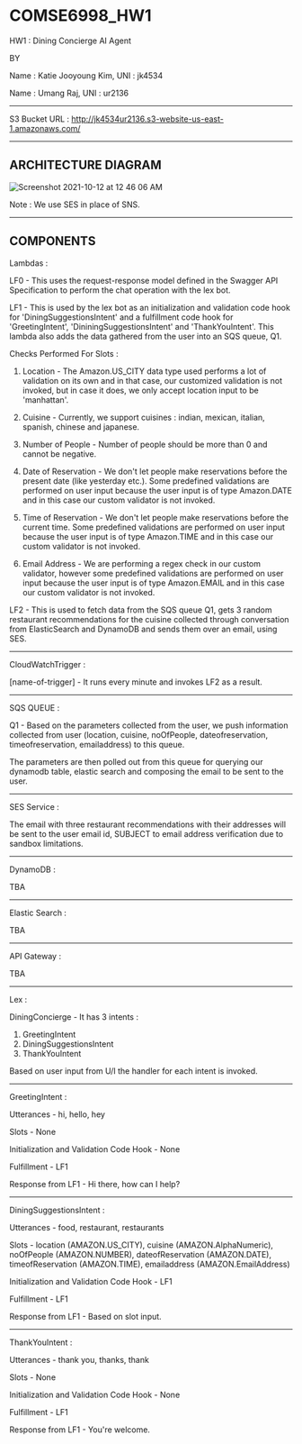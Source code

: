 # COMSE6998_HW1
HW1 : Dining Concierge AI Agent

BY

Name : Katie Jooyoung Kim, UNI : jk4534

Name : Umang Raj, UNI : ur2136

--------------------------------------------------------------------------------------------------------------------------------------------------------------------

S3 Bucket URL : http://jk4534ur2136.s3-website-us-east-1.amazonaws.com/

--------------------------------------------------------------------------------------------------------------------------------------------------------------------
ARCHITECTURE DIAGRAM
--------------------------------------------------------------------------------------------------------------------------------------------------------------------
![Screenshot 2021-10-12 at 12 46 06 AM](https://user-images.githubusercontent.com/91032192/136893038-af12430b-39f5-42ab-a8a4-7754c38163ab.png)

Note : We use SES in place of SNS.

--------------------------------------------------------------------------------------------------------------------------------------------------------------------
COMPONENTS
--------------------------------------------------------------------------------------------------------------------------------------------------------------------
Lambdas : 

LF0 - This uses the request-response model defined in the Swagger API Specification to perform the chat operation with the lex bot.

LF1 - This is used by the lex bot as an initialization and validation code hook for 'DiningSuggestionsIntent' and a fulfillment code hook for 'GreetingIntent', 'DininingSuggestionsIntent' and 'ThankYouIntent'. This lambda also adds the data gathered from the user into an SQS queue, Q1.

Checks Performed For Slots : 

1. Location - The Amazon.US_CITY data type used performs a lot of validation on its own and in that case, our customized validation is not invoked, but in case it does, we only accept location input to be 'manhattan'.

2. Cuisine - Currently, we support cuisines : indian, mexican, italian, spanish, chinese and japanese.

3. Number of People - Number of people should be more than 0 and cannot be negative.

4. Date of Reservation - We don't let people make reservations before the present date (like yesterday etc.). Some predefined validations are performed on user input because the user input is of type Amazon.DATE and in this case our custom validator is not invoked.

5. Time of Reservation - We don't let people make reservations before the current time. Some predefined validations are performed on user input because the user input is of type Amazon.TIME and in this case our custom validator is not invoked.

6. Email Address - We are performing a regex check in our custom validator, however some predefined validations are performed on user input because the user input is of type Amazon.EMAIL and in this case our custom validator is not invoked.

LF2 - This is used to fetch data from the SQS queue Q1, gets 3 random restaurant recommendations for the cuisine collected through conversation from ElasticSearch and DynamoDB and sends them over an email, using SES.

--------------------------------------------------------------------------------------------------------------------------------------------------------------------
CloudWatchTrigger : 

[name-of-trigger] - It runs every minute and invokes LF2 as a result.

--------------------------------------------------------------------------------------------------------------------------------------------------------------------
SQS QUEUE : 

Q1 - Based on the parameters collected from the user, we push information collected from user (location, cuisine, noOfPeople, dateofreservation, timeofreservation, emailaddress) to this queue.

The parameters are then polled out from this queue for querying our dynamodb table, elastic search and composing the email to be sent to the user.

--------------------------------------------------------------------------------------------------------------------------------------------------------------------
SES Service :

The email with three restaurant recommendations with their addresses will be sent to the user email id, SUBJECT to email address verification due to sandbox limitations.

--------------------------------------------------------------------------------------------------------------------------------------------------------------------
DynamoDB :

TBA

--------------------------------------------------------------------------------------------------------------------------------------------------------------------
Elastic Search : 

TBA

--------------------------------------------------------------------------------------------------------------------------------------------------------------------
API Gateway : 

TBA

--------------------------------------------------------------------------------------------------------------------------------------------------------------------
Lex : 

DiningConcierge - It has 3 intents :
1. GreetingIntent
2. DiningSuggestionsIntent
3. ThankYouIntent

Based on user input from U/I the handler for each intent is invoked.

------------------

GreetingIntent :

Utterances - hi, hello, hey

Slots - None

Initialization and Validation Code Hook - None

Fulfillment - LF1

Response from LF1 - Hi there, how can I help?

-------------------
DiningSuggestionsIntent :

Utterances - food, restaurant, restaurants

Slots - location (AMAZON.US_CITY), cuisine (AMAZON.AlphaNumeric), noOfPeople (AMAZON.NUMBER), dateofReservation (AMAZON.DATE), timeofReservation (AMAZON.TIME), emailaddress (AMAZON.EmailAddress)

Initialization and Validation Code Hook - LF1

Fulfillment - LF1

Response from LF1 - Based on slot input.

---------------------
ThankYouIntent :

Utterances - thank you, thanks, thank

Slots - None

Initialization and Validation Code Hook - None

Fulfillment - LF1

Response from LF1 - You're welcome.


